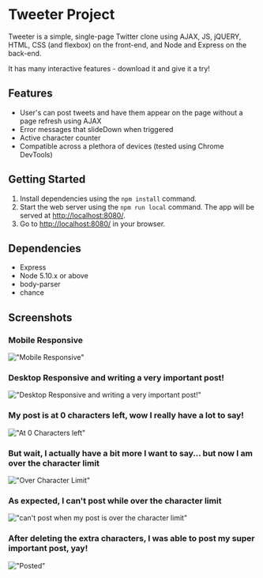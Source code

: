 # Tweeter Project

Tweeter is a simple, single-page Twitter clone using AJAX, JS, jQUERY, HTML, CSS (and flexbox) on the front-end, and Node and Express on the back-end.

It has many interactive features - download it and give it a try!

## Features

- User's can post tweets and have them appear on the page without a page refresh using AJAX
- Error messages that slideDown when triggered
- Active character counter
- Compatible across a plethora of devices (tested using Chrome DevTools)

## Getting Started

1. Install dependencies using the `npm install` command.
2. Start the web server using the `npm run local` command. The app will be served at <http://localhost:8080/>.
3. Go to <http://localhost:8080/> in your browser.

## Dependencies

- Express
- Node 5.10.x or above
- body-parser
- chance

## Screenshots

### Mobile Responsive

!["Mobile Responsive"](https://github.com/CrumpetsNTea/Tweeter/blob/master/docs/Mobile.png)

### Desktop Responsive and writing a very important post!

!["Desktop Responsive and writing a very important post!"](https://github.com/CrumpetsNTea/Tweeter/blob/master/docs/Counter.png)

### My post is at 0 characters left, wow I really have a lot to say!

!["At 0 Characters left"](https://github.com/CrumpetsNTea/Tweeter/blob/master/docs/0CharsLeft.png)

### But wait, I actually have a bit more I want to say... but now I am over the character limit

!["Over Character Limit"](https://github.com/CrumpetsNTea/Tweeter/blob/master/docs/Goneover.png)

### As expected, I can't post while over the character limit

!["can't post when my post is over the character limit"](https://github.com/CrumpetsNTea/Tweeter/blob/master/docs/Can'tPost.png)

### After deleting the extra characters, I was able to post my super important post, yay!

!["Posted"](https://github.com/CrumpetsNTea/Tweeter/blob/master/docs/Posted.png)

